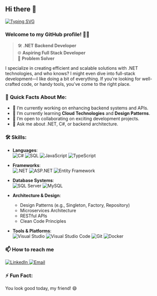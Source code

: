 ## Hi there 👋
 

[![Typing SVG](https://readme-typing-svg.demolab.com?font=Fira+Code&pause=1000&width=435&lines=I+AM+Malik+Abuhammad)](https://git.io/typing-svg)
### Welcome to my GitHub profile! 👨‍💻

> 🛠️ **.NET Backend Developer**  
> 🌐 **Aspiring Full Stack Developer**  
> 🎨 **Problem Solver**  

 I specialize in creating efficient and scalable solutions with .NET technologies, and who knows? I might even dive into full-stack development—I like doing a bit of everything. If you're looking for well-crafted code,  or handy tools, you've come to the right place.

### 🌟 **Quick Facts About Me**:

- 🔭 I’m currently working on enhancing backend systems and APIs.  
- 🌱 I’m currently learning **Cloud Technologies** and **Design Patterns**.  
- 👯 I’m open to collaborating on exciting development projects.  
- 💬 Ask me about .NET, C#, or backend architecture.  

### 🛠️ Skills:
- **Languages**:  
  ![C#](https://img.shields.io/badge/C%23-%23239120.svg?style=for-the-badge&logo=c-sharp&logoColor=white)
  ![SQL](https://img.shields.io/badge/SQL-%2300758F.svg?style=for-the-badge&logo=postgresql&logoColor=white)
  ![JavaScript](https://img.shields.io/badge/JavaScript-%23F7DF1E.svg?style=for-the-badge&logo=javascript&logoColor=black)
  ![TypeScript](https://img.shields.io/badge/TypeScript-%23007ACC.svg?style=for-the-badge&logo=typescript&logoColor=white)

- **Frameworks**:  
  ![.NET](https://img.shields.io/badge/.NET-%23051257.svg?style=for-the-badge&logo=dotnet&logoColor=white)
  ![ASP.NET](https://img.shields.io/badge/ASP.NET-%230081CB.svg?style=for-the-badge&logo=microsoft&logoColor=white)
  ![Entity Framework](https://img.shields.io/badge/Entity%20Framework-%2320232A.svg?style=for-the-badge&logo=dotnet&logoColor=white)

- **Database Systems**:  
  ![SQL Server](https://img.shields.io/badge/SQL%20Server-%23CC2927.svg?style=for-the-badge&logo=microsoftsqlserver&logoColor=white)
  ![MySQL](https://img.shields.io/badge/MySQL-%2300f.svg?style=for-the-badge&logo=mysql&logoColor=white)

- **Architecture & Design**:  
  - Design Patterns (e.g., Singleton, Factory, Repository)
  - Microservices Architecture
  - RESTful APIs
  - Clean Code Principles

- **Tools & Platforms**:  
  ![Visual Studio](https://img.shields.io/badge/Visual%20Studio-%235C2D91.svg?style=for-the-badge&logo=visual-studio&logoColor=white)
  ![Visual Studio Code](https://img.shields.io/badge/Visual%20Studio%20Code-%23007ACC.svg?style=for-the-badge&logo=visual-studio-code&logoColor=white)
  ![Git](https://img.shields.io/badge/Git-%23F05033.svg?style=for-the-badge&logo=git&logoColor=white)
  ![Docker](https://img.shields.io/badge/Docker-%232496ED.svg?style=for-the-badge&logo=docker&logoColor=white)

### 📫 How to reach me

<div display="flex">
  <a href="https://www.linkedin.com/in/malik-abuhammad">
    <img src="https://img.shields.io/badge/linkedin-%230077B5.svg?style=for-the-badge&logo=linkedin&logoColor=white" alt="LinkedIn"/>
  </a>
  <a href="mailto:malik.shaher16@gmail.com">
    <img src="https://img.shields.io/badge/email-%23D14836.svg?style=for-the-badge&logo=gmail&logoColor=white" alt="Email"/>
  </a>
</div>

### ⚡ Fun Fact:  
You look good today, my friend! 😄

